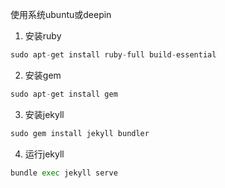 






使用系统ubuntu或deepin

1. 安装ruby  
```python
sudo apt-get install ruby-full build-essential
```

2. 安装gem  
```python
sudo apt-get install gem
```
        
3. 安装jekyll
```python
sudo gem install jekyll bundler
```

4. 运行jekyll
```python
bundle exec jekyll serve
```